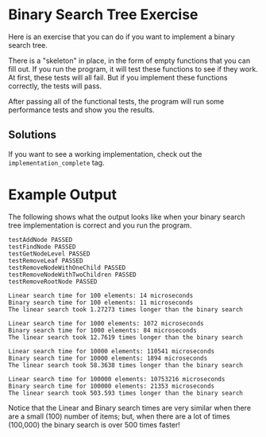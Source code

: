 # Binary Search Tree Exercise

Here is an exercise that you can do if you want to implement a binary search tree.

There is a "skeleton" in place, in the form of empty functions that you can fill out. If you run the program, it will test these functions to see if they work. At first, these tests will all fail. But if you implement these functions correctly, the tests will pass.

After passing all of the functional tests, the program will run some performance tests and show you the results.

## Solutions

If you want to see a working implementation, check out the `implementation_complete` tag.

# Example Output

The following shows what the output looks like when your binary search tree implementation is correct and you run the program.

```
testAddNode PASSED
testFindNode PASSED
testGetNodeLevel PASSED
testRemoveLeaf PASSED
testRemoveNodeWithOneChild PASSED
testRemoveNodeWithTwoChildren PASSED
testRemoveRootNode PASSED

Linear search time for 100 elements: 14 microseconds
Binary search time for 100 elements: 11 microseconds
The linear search took 1.27273 times longer than the binary search

Linear search time for 1000 elements: 1072 microseconds
Binary search time for 1000 elements: 84 microseconds
The linear search took 12.7619 times longer than the binary search

Linear search time for 10000 elements: 110541 microseconds
Binary search time for 10000 elements: 1894 microseconds
The linear search took 58.3638 times longer than the binary search

Linear search time for 100000 elements: 10753216 microseconds
Binary search time for 100000 elements: 21353 microseconds
The linear search took 503.593 times longer than the binary search
```

Notice that the Linear and Binary search times are very similar when there are a small (100) number of items; but, when there are a lot of times (100,000) the binary search is over 500 times faster!

